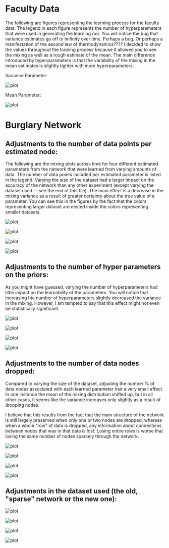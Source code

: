 # Faculty Data

The following are figures representing the learning process for the faculty data.
The legend in each figure represents the number of hyperparameters that were used in generating the learning run.
You will notice the bug that variance estimates go off to inifinity over time.
Perhaps a bug. Or perhaps a manifestation of the second law of thermodynamics????
I decided to show the values throughout the training process because it allowed you to see the mixing as well as a rough estimate of the mean.
The main difference introduced by hyperparameters is that the variability of the mixing in the mean estimates is slightly tighter with more hyperparameters.

Variance Parameter:

![plot](Figures/Figure_1_faculty_estimated_sigmas.png)

Mean Parameter:

![plot](Figures/Figure_2_faculty_estimated_mus.png)

# Burglary Network

## Adjustments to the number of data points per estimated node:

The following are the mixing plots across time for four different estimated parameters from the network that were learned from varying amounts of data.
The number of data points included per estimated parameter is listed in the legend.
Varying the size of the dataset had a larger impact on the accuracy of the network than any other experiment (except varying the dataset used -- see the end of this file).
The main effect is a decrease in the mixing variance as a result of greater certainty about the true value of a parameter.
You can see this in the figures by the fact that the colors representing larger dataset are nested inside the colors representing smaller datasets.

![plot](Figures/Figure_3_marygivenA_samples.png) 

![plot](Figures/Figure_4_marygivenNotA_samples.png) 

![plot](Figures/Figure_5_burglary_samples.png)

![plot](Figures/Figure_6_earthquake_samples.png)

## Adjustments to the number of hyper parameters on the priors:

As you might have guessed, varying the number of hyperparameters had little impact on the learnability of the parameters.
You will notice that increasing hte number of hyperparameters slightly decreased the variance in the mixing.
However, I am tempted to say that this effect might not even be statistically significant.

![plot](Figures/Figure_7_mary_params.png)

![plot](Figures/Figure_8_maryNo_params.png)

![plot](Figures/Figure_9_burglary_params.png)

![plot](Figures/Figure_10_earthquake_params.png)

## Adjustments to the number of data nodes dropped:

Compared to varying the size of the dataset, adjusting the number % of data nodes associated with each learned parameter had a very small effect.
In one instance the mean of the mixing distribution shifted up, but in all other cases, it seems like the variance increases only slightly
as a result of dropping nodes.

I believe that this results from the fact that the main structure of the network is still largely preserved when only one or two nodes are dropped,
whereas when a whole "row" of data is dropped, any information about connections between nodes that was in that data is lost.
Losing entire rows is worse that losing the same number of nodes sparcely through the network.

![plot](Figures/Figure_11_mary_dropped.png)

![plot](Figures/Figure_12_maryNot_dropped.png)

![plot](Figures/Figure_13_burglary_dropped.png)

![plot](Figures/Figure_14_earthquake_dropped.png)

## Adjustments in the dataset used (the old, "sparse" network or the new one):

![plot](Figures/Figure_15_mary_dataset.png)

![plot](Figures/Figure_16_maryNo_dataset.png)

![plot](Figures/Figure_17_burglary_dataset.png)

![plot](Figures/Figure_18_earthquake_dataset.png)
